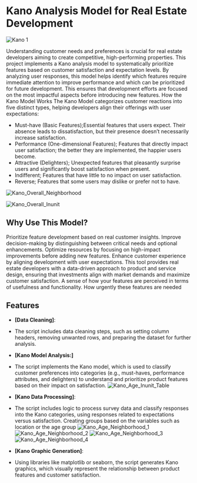 # Kano Analysis Model for Real Estate Development
![Kano 1](https://github.com/user-attachments/assets/9fef7aa5-0b87-4ef2-b09e-d84dadc5a654)


Understanding customer needs and preferences is crucial for real estate developers aiming to create competitive, high-performing properties. This project implements a Kano analysis model to systematically prioritize features based on customer satisfaction and expectation levels.
By analyzing user responses, this model helps identify which features require immediate attention to improve performance and which can be prioritized for future development. This ensures that development efforts are focused on the most impactful aspects before introducing new features.
How the Kano Model Works
The Kano Model categorizes customer reactions into five distinct types, helping developers align their offerings with user expectations:
- Must-have (Basic Features);Essential features that users expect. Their absence leads to dissatisfaction, but their presence doesn’t necessarily increase satisfaction.
- Performance (One-dimensional Features); Features that directly impact user satisfaction; the better they are implemented, the happier users become.
- Attractive (Delighters); Unexpected features that pleasantly surprise users and significantly boost satisfaction when present.
- Indifferent; Features that have little to no impact on user satisfaction.
- Reverse; Features that some users may dislike or prefer not to have.</br>

![Kano_Overall_Neighborhood](https://github.com/user-attachments/assets/70a95717-3833-417f-813a-2279d88124ee)


![Kano_Overall_Inunit](https://github.com/user-attachments/assets/6da007d9-fd01-486a-b170-33293c5df9b2)


## Why Use This Model?
Prioritize feature development based on real customer insights.
Improve decision-making by distinguishing between critical needs and optional enhancements.
Optimize resources by focusing on high-impact improvements before adding new features.
Enhance customer experience by aligning development with user expectations.
This tool provides real estate developers with a data-driven approach to product and service design, ensuring that investments align with market demands and maximize customer satisfaction.
A sense of how your features are perceived in terms of usefulness and functionality.
How urgently these features are needed



## Features
- **[Data Cleaning]**:
- The script includes data cleaning steps, such as setting column headers, removing unwanted rows, and preparing the dataset for further analysis.

- **[Kano Model Analysis:]**
- The script implements the Kano model, which is used to classify customer preferences into categories (e.g., must-haves, performance attributes, and delighters) to understand and prioritize product features based on their impact on satisfaction.
![Kano_Age_Inunit_Table](https://github.com/user-attachments/assets/b70d72f5-4459-4a62-9028-0a56b2576b97)

- **[Kano Data Processing]**:
- The script includes logic to process survey data and classify responses into the Kano categories, using responses related to expectations versus satisfaction. Creating groups based on the variables such as location or the age group
![Kano_Age_Neighborhood_1](https://github.com/user-attachments/assets/7e18f395-0eed-48b1-b0a3-6a28b7bc471b)
![Kano_Age_Neighborhood_2](https://github.com/user-attachments/assets/a331925a-7905-432f-89f4-d90cb0d03304)
![Kano_Age_Neighborhood_3](https://github.com/user-attachments/assets/00abae61-71ae-458c-8e96-14fb824e2233)
![Kano_Age_Neighborhood_4](https://github.com/user-attachments/assets/80bd31d7-e94d-4da9-9267-8863918ba143)

- **[Kano Graphic Generation]**:
- Using libraries like matplotlib or seaborn, the script generates Kano graphics, which visually represent the relationship between product features and customer satisfaction.
  

